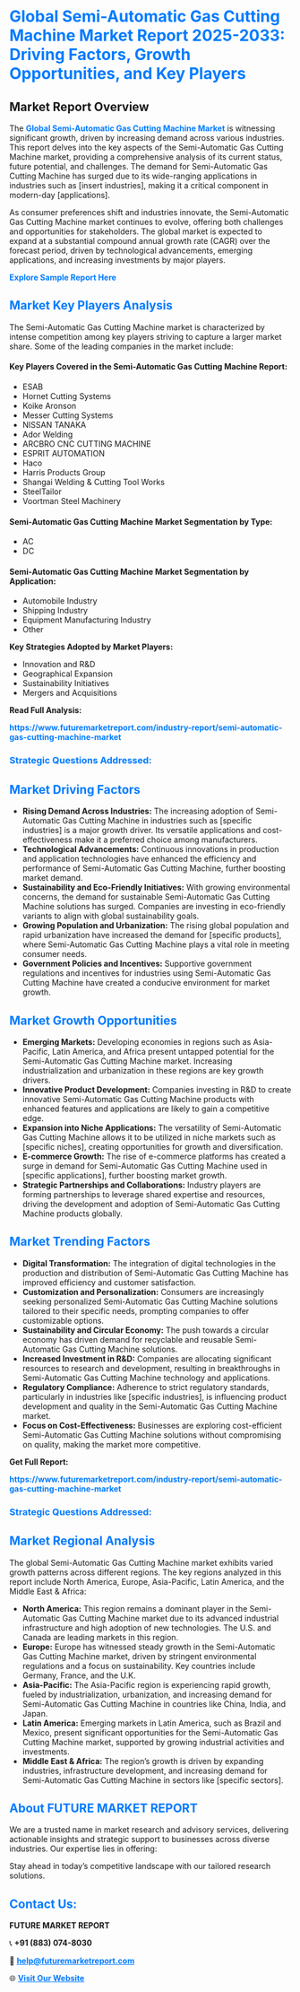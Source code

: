 <h1 style="color: #007BFF;">Global Semi-Automatic Gas Cutting Machine Market Report 2025-2033: Driving Factors, Growth Opportunities, and Key Players</h1>

<section id="overview">
<h2>Market Report Overview</h2>
<p>The <a href="https://www.futuremarketreport.com/industry-report/semi-automatic-gas-cutting-machine-market" style="color: #007BFF; text-decoration: none;"><strong>Global Semi-Automatic Gas Cutting Machine Market</strong></a> is witnessing significant growth, driven by increasing demand across various industries. This report delves into the key aspects of the Semi-Automatic Gas Cutting Machine market, providing a comprehensive analysis of its current status, future potential, and challenges. The demand for Semi-Automatic Gas Cutting Machine has surged due to its wide-ranging applications in industries such as [insert industries], making it a critical component in modern-day [applications].</p>
<p>As consumer preferences shift and industries innovate, the Semi-Automatic Gas Cutting Machine market continues to evolve, offering both challenges and opportunities for stakeholders. The global market is expected to expand at a substantial compound annual growth rate (CAGR) over the forecast period, driven by technological advancements, emerging applications, and increasing investments by major players.</p>
</section>

<section id="overview">
<p><a href="https://www.futuremarketreport.com/request-sample/reportId=89942" style="color: #007BFF; text-decoration: none;"><strong>Explore Sample Report Here</strong></a></p>
</section>

<section id="key-players">
<h2 style="color: #007BFF;">Market Key Players Analysis</h2>
<p>The Semi-Automatic Gas Cutting Machine market is characterized by intense competition among key players striving to capture a larger market share. Some of the leading companies in the market include:</p>
<h4>Key Players Covered in the Semi-Automatic Gas Cutting Machine Report:</h4>
<ul><li>ESAB</li><li>Hornet Cutting Systems</li><li>Koike Aronson</li><li>Messer Cutting Systems</li><li>NISSAN TANAKA</li><li>Ador Welding</li><li>ARCBRO CNC CUTTING MACHINE</li><li>ESPRIT AUTOMATION</li><li>Haco</li><li>Harris Products Group</li><li>Shangai Welding &amp; Cutting Tool Works</li><li>SteelTailor</li><li>Voortman Steel Machinery</li></ul>
<h4>Semi-Automatic Gas Cutting Machine Market Segmentation by Type:</h4>
<ul><li>AC</li><li>DC</li></ul>

<h4>Semi-Automatic Gas Cutting Machine Market Segmentation by Application:</h4>
<ul><li>Automobile Industry</li><li>Shipping Industry</li><li>Equipment Manufacturing Industry</li><li>Other</li></ul>
<p><strong>Key Strategies Adopted by Market Players:</strong></p>
<ul>
<li>Innovation and R&D</li>
<li>Geographical Expansion</li>
<li>Sustainability Initiatives</li>
<li>Mergers and Acquisitions</li>
</ul>
</section>

<section>
<p><strong>Read Full Analysis: </strong></p><a href="https://www.futuremarketreport.com/industry-report/semi-automatic-gas-cutting-machine-market" style="color: #007BFF; text-decoration: none;"><strong>https://www.futuremarketreport.com/industry-report/semi-automatic-gas-cutting-machine-market</strong></a>
<h3 style="color: #007BFF;">Strategic Questions Addressed:</h3>
</section>

<section id="driving-factors">
<h2 style="color: #007BFF;">Market Driving Factors</h2>
<ul>
<li><strong>Rising Demand Across Industries:</strong> The increasing adoption of Semi-Automatic Gas Cutting Machine in industries such as [specific industries] is a major growth driver. Its versatile applications and cost-effectiveness make it a preferred choice among manufacturers.</li>
<li><strong>Technological Advancements:</strong> Continuous innovations in production and application technologies have enhanced the efficiency and performance of Semi-Automatic Gas Cutting Machine, further boosting market demand.</li>
<li><strong>Sustainability and Eco-Friendly Initiatives:</strong> With growing environmental concerns, the demand for sustainable Semi-Automatic Gas Cutting Machine solutions has surged. Companies are investing in eco-friendly variants to align with global sustainability goals.</li>
<li><strong>Growing Population and Urbanization:</strong> The rising global population and rapid urbanization have increased the demand for [specific products], where Semi-Automatic Gas Cutting Machine plays a vital role in meeting consumer needs.</li>
<li><strong>Government Policies and Incentives:</strong> Supportive government regulations and incentives for industries using Semi-Automatic Gas Cutting Machine have created a conducive environment for market growth.</li>
</ul>
</section>

<section id="growth-opportunities">
<h2 style="color: #007BFF;">Market Growth Opportunities</h2>
<ul>
<li><strong>Emerging Markets:</strong> Developing economies in regions such as Asia-Pacific, Latin America, and Africa present untapped potential for the Semi-Automatic Gas Cutting Machine market. Increasing industrialization and urbanization in these regions are key growth drivers.</li>
<li><strong>Innovative Product Development:</strong> Companies investing in R&D to create innovative Semi-Automatic Gas Cutting Machine products with enhanced features and applications are likely to gain a competitive edge.</li>
<li><strong>Expansion into Niche Applications:</strong> The versatility of Semi-Automatic Gas Cutting Machine allows it to be utilized in niche markets such as [specific niches], creating opportunities for growth and diversification.</li>
<li><strong>E-commerce Growth:</strong> The rise of e-commerce platforms has created a surge in demand for Semi-Automatic Gas Cutting Machine used in [specific applications], further boosting market growth.</li>
<li><strong>Strategic Partnerships and Collaborations:</strong> Industry players are forming partnerships to leverage shared expertise and resources, driving the development and adoption of Semi-Automatic Gas Cutting Machine products globally.</li>
</ul>
</section>

<section id="trending-factors">
<h2 style="color: #007BFF;">Market Trending Factors</h2>
<ul>
<li><strong>Digital Transformation:</strong> The integration of digital technologies in the production and distribution of Semi-Automatic Gas Cutting Machine has improved efficiency and customer satisfaction.</li>
<li><strong>Customization and Personalization:</strong> Consumers are increasingly seeking personalized Semi-Automatic Gas Cutting Machine solutions tailored to their specific needs, prompting companies to offer customizable options.</li>
<li><strong>Sustainability and Circular Economy:</strong> The push towards a circular economy has driven demand for recyclable and reusable Semi-Automatic Gas Cutting Machine solutions.</li>
<li><strong>Increased Investment in R&D:</strong> Companies are allocating significant resources to research and development, resulting in breakthroughs in Semi-Automatic Gas Cutting Machine technology and applications.</li>
<li><strong>Regulatory Compliance:</strong> Adherence to strict regulatory standards, particularly in industries like [specific industries], is influencing product development and quality in the Semi-Automatic Gas Cutting Machine market.</li>
<li><strong>Focus on Cost-Effectiveness:</strong> Businesses are exploring cost-efficient Semi-Automatic Gas Cutting Machine solutions without compromising on quality, making the market more competitive.</li>
</ul>
</section>

<section>
<p><strong>Get Full Report: </strong></p><a href="https://www.futuremarketreport.com/industry-report/semi-automatic-gas-cutting-machine-market" style="color: #007BFF; text-decoration: none;"><strong>https://www.futuremarketreport.com/industry-report/semi-automatic-gas-cutting-machine-market</strong></a>
<h3 style="color: #007BFF;">Strategic Questions Addressed:</h3>
</section>


<section id="regional-analysis">
<h2 style="color: #007BFF;">Market Regional Analysis</h2>
<p>The global Semi-Automatic Gas Cutting Machine market exhibits varied growth patterns across different regions. The key regions analyzed in this report include North America, Europe, Asia-Pacific, Latin America, and the Middle East & Africa:</p>
<ul>
<li><strong>North America:</strong> This region remains a dominant player in the Semi-Automatic Gas Cutting Machine market due to its advanced industrial infrastructure and high adoption of new technologies. The U.S. and Canada are leading markets in this region.</li>
<li><strong>Europe:</strong> Europe has witnessed steady growth in the Semi-Automatic Gas Cutting Machine market, driven by stringent environmental regulations and a focus on sustainability. Key countries include Germany, France, and the U.K.</li>
<li><strong>Asia-Pacific:</strong> The Asia-Pacific region is experiencing rapid growth, fueled by industrialization, urbanization, and increasing demand for Semi-Automatic Gas Cutting Machine in countries like China, India, and Japan.</li>
<li><strong>Latin America:</strong> Emerging markets in Latin America, such as Brazil and Mexico, present significant opportunities for the Semi-Automatic Gas Cutting Machine market, supported by growing industrial activities and investments.</li>
<li><strong>Middle East & Africa:</strong> The region’s growth is driven by expanding industries, infrastructure development, and increasing demand for Semi-Automatic Gas Cutting Machine in sectors like [specific sectors].</li>
</ul>
</section>

<footer>
<h2 style="color: #007BFF;">About FUTURE MARKET REPORT</h2>
<p>We are a trusted name in market research and advisory services, delivering actionable insights and strategic support to businesses across diverse industries. Our expertise lies in offering:</p>

<p>Stay ahead in today’s competitive landscape with our tailored research solutions.</p>

<h2 style="color: #007BFF;">Contact Us:</h2>
<p><strong>FUTURE MARKET REPORT</strong></p>
<p>📞 <strong>+91 (883) 074-8030</strong></p>
<p>📧 <strong><a href="mailto:help@futuremarketreport.com" style="color: #007BFF;">help@futuremarketreport.com</a></strong></p>
<p>🌐 <strong><a href="https://www.futuremarketreport.com/" style="color: #007BFF;">Visit Our Website</a></strong></p>
</footer>